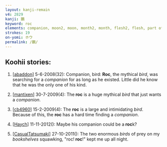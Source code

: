 ```yaml
---
layout: kanji-remain
v4: 2829
kanji: 鵬
keyword: roc
elements: companion, moon2, moon, month2, month, flesh2, flesh, part of the body2, part of the body, bird, white, dove, one, tail feathers
strokes: 19
on-yomi: ホウ
permalink: /鵬/
---
```


## Koohii stories: 

1) [<a href="http://kanji.koohii.com/profile/abaddon">abaddon</a>] 5-6-2008(32): Companion, bird:<strong> Roc</strong>, the mythical <em>bird</em>, was searching for a <em>companion</em> for as long as he existed. Little did he know that he was the only one of his kind.

2) [<a href="http://kanji.koohii.com/profile/mantixen">mantixen</a>] 30-7-2009(4): The<strong> roc</strong> is a huge mythical <em>bird</em> that just wants a <em>companion</em>.

3) [<a href="http://kanji.koohii.com/profile/cb4960">cb4960</a>] 15-2-2009(4): The <strong>roc</strong> is a large and intimidating <em>bird</em>. Because of this, the <strong>roc</strong> has a hard time finding a <em>companion</em>.

4) [<a href="http://kanji.koohii.com/profile/Haych">Haych</a>] 11-11-2012(): Maybe his companion could be a<strong> roc</strong>k?

5) [<a href="http://kanji.koohii.com/profile/CasualTatsumaki">CasualTatsumaki</a>] 27-10-2011(): The two enormous <em>birds</em> of prey on my <em>bookshelves</em> squawking, &quot;roc!<strong> roc</strong>!&quot; kept me up all night.

